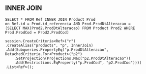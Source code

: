

## INNER JOIN
	SELECT * FROM Ref INNER JOIN Product Prod 
	on Ref.id = Prod.id_referencia AND Prod.ProdDtAlteracao =
	(SELECT MAX(Prod2.ProdDtAlteracao) FROM Product Prod2 WHERE Prod.ProdCod = Prod2.ProdCod)

	session.CreateCriteria<Ref>("r")
    .CreateAlias("products", "p", InnerJoin)
    .Add(Subqueries.PropertyEq("p.ProdDtAlteracao", DetachedCriteria.For<Product>("p2")
        .SetProjection(Projections.Max("p2.ProdDtAlteracao"))
        .Add(Restrictions.EqProperty("p.ProdCod", "p2.ProdCod"))))
    .List<Ref>();